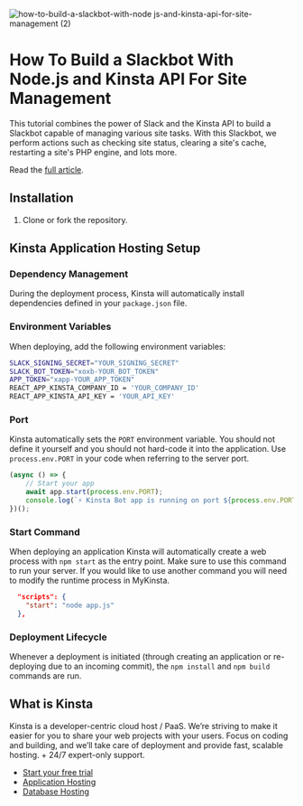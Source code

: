 
![how-to-build-a-slackbot-with-node js-and-kinsta-api-for-site-management (2)](https://github.com/kinsta/SlackBot-Kinsta-API/assets/57611810/b4ada232-a957-48e4-8511-397fbbafa3fc)

# How To Build a Slackbot With Node.js and Kinsta API For Site Management

This tutorial combines the power of Slack and the Kinsta API to build a Slackbot capable of managing various site tasks. With this Slackbot, we perform actions such as checking site status, clearing a site's cache, restarting a site's PHP engine, and lots more.

Read the [full article](https://kinsta.com/blog/create-slackbot-site-management).

## Installation
1. Clone or fork the repository.

## Kinsta Application Hosting Setup
### Dependency Management

During the deployment process, Kinsta will automatically install dependencies defined in your `package.json` file.

### Environment Variables
When deploying, add the following environment variables:

```bash
SLACK_SIGNING_SECRET="YOUR_SIGNING_SECRET"
SLACK_BOT_TOKEN="xoxb-YOUR_BOT_TOKEN"
APP_TOKEN="xapp-YOUR_APP_TOKEN"
REACT_APP_KINSTA_COMPANY_ID = 'YOUR_COMPANY_ID' 
REACT_APP_KINSTA_API_KEY = 'YOUR_API_KEY'
```

### Port

Kinsta automatically sets the `PORT` environment variable. You should not define it yourself and you should not hard-code it into the application. Use `process.env.PORT` in your code when referring to the server port.

```js
(async () => {
	// Start your app
	await app.start(process.env.PORT);
	console.log(`⚡️ Kinsta Bot app is running on port ${process.env.PORT}!`);
})();
```

### Start Command

When deploying an application Kinsta will automatically create a web process with `npm start` as the entry point. Make sure to use this command to run your server. If you would like to use another command you will need to modify the runtime process in MyKinsta.

```json
  "scripts": {
    "start": "node app.js"
  },
```
### Deployment Lifecycle

Whenever a deployment is initiated (through creating an application or re-deploying due to an incoming commit), the `npm install` and `npm build` commands are run.

## What is Kinsta
Kinsta is a developer-centric cloud host / PaaS. We’re striving to make it easier for you to share your web projects with your users. Focus on coding and building, and we’ll take care of deployment and provide fast, scalable hosting. + 24/7 expert-only support.

- [Start your free trial](https://kinsta.com/signup/?product_type=app-db)
- [Application Hosting](https://kinsta.com/application-hosting)
- [Database Hosting](https://kinsta.com/database-hosting)
